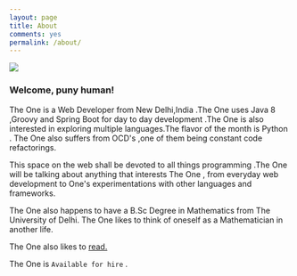 ```yaml
---
layout: page
title: About
comments: yes
permalink: /about/
---
```

<img src="https://cloud.githubusercontent.com/assets/7692552/10868816/89655660-80c0-11e5-9baa-7d7707cde7b3.jpg"/>

### Welcome, puny human! 

The One is a Web Developer from New Delhi,India .The One uses Java 8 ,Groovy  and Spring Boot for day to day development .The One is also interested in exploring multiple languages.The flavor of the month is Python . The One also suffers from OCD's ,one of them being constant code refactorings.

This space on the web shall be devoted to all things programming .The One will be talking about anything that interests The One , from everyday web development to One's experimentations with other languages and frameworks.

The One also happens to have a B.Sc Degree in Mathematics from The University of Delhi. The One likes to think of  oneself as a Mathematician in another life.

The One also likes to [read.](https://www.goodreads.com/ankushsharma)

The One is  `Available for hire` .


 
 
